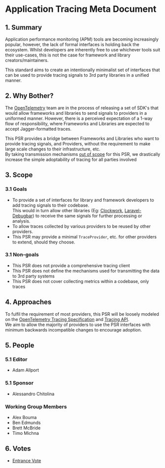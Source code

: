 # Application Tracing Meta Document

## 1. Summary

Application performance monitoring (APM) tools are becoming increasingly popular, however, the lack of formal interfaces is holding back the ecosystem.
Whilst developers are inherently free to use whichever tools suit their use-cases, this is not the case for framework and library creators/maintainers.

This standard aims to create an intentionally minimalist set of interfaces that can be used to provide tracing signals to 3rd party libraries in a unified manner.

## 2. Why Bother?

The [OpenTelemetry][] team are in the process of releasing a set of SDK's that would allow frameworks and libraries to send signals to providers in a uniformed manner.
However, there is a perceived expectation of a 1-way flow of responsibility, where Frameworks and Libraries are expected to accept Jagger-formatted traces.

This PSR provides a bridge between Frameworks and Libraries who want to provide tracing signals, and Providers, without the requirement to make large scale changes to their infrastructure, etc.  
By taking transmission mechanisms [out of scope](#31-non-goals) for this PSR, we drastically increase the simple adoptability of tracing for all parties involved

[OpenTelemetry]: https://opentelemetry.io/

## 3. Scope

### 3.1 Goals

* To provide a set of interfaces for library and framework developers to add tracing signals to their codebase.  
  This would in turn allow other libraries (Eg: [Clockwork], [Laravel-Debugbar]) to receive the same signals for further processing or analysis.
* To allow traces collected by various providers to be reused by other providers.
* This PSR may provide a minimal `TraceProvider`, etc. for other providers to extend, should they choose.

[Clockwork]: https://underground.works/clockwork/
[Laravel-Debugbar]: https://github.com/barryvdh/laravel-debugbar

### 3.1 Non-goals

* This PSR does not provide a comprehensive tracing client
* This PSR does not define the mechanisms used for transmitting the data to 3rd party systems
* This PSR does not cover collecting metrics within a codebase, only traces

## 4. Approaches

To fulfil the requirement of most providers, this PSR will be loosely modeled on the [OpenTelemetry Tracing Specification][OTelTrace] and [Tracing API][OtelTraceApi].  
We aim to allow the majority of providers to use the PSR interfaces with minimum backwards incompatible changes to encourage adoption.

[OtelTrace]: https://github.com/open-telemetry/opentelemetry-specification/blob/main/specification/overview.md#tracing-signal
[OtelTraceApi]: https://github.com/open-telemetry/opentelemetry-specification/blob/main/specification/trace/api.md

## 5. People

### 5.1 Editor
* Adam Allport

### 5.1 Sponsor
* Alessandro Chitolina

### Working Group Members
* Alex Bouma
* Ben Edmunds
* Brett McBride
* Timo Michna

## 6. Votes

* [Entrance Vote](TBD)
